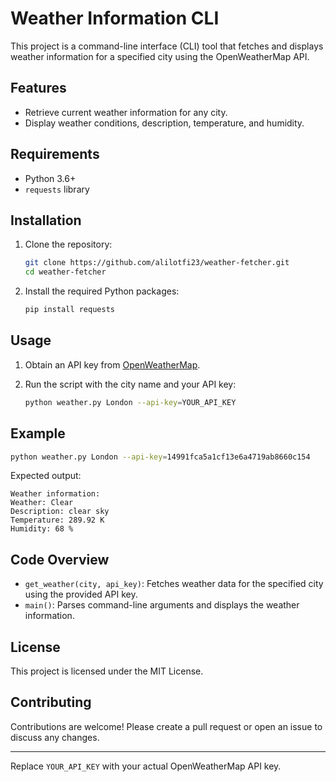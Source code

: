 # Weather Information CLI

This project is a command-line interface (CLI) tool that fetches and displays weather information for a specified city using the OpenWeatherMap API.

## Features

- Retrieve current weather information for any city.
- Display weather conditions, description, temperature, and humidity.

## Requirements

- Python 3.6+
- `requests` library

## Installation

1. Clone the repository:
   ```bash
   git clone https://github.com/alilotfi23/weather-fetcher.git
   cd weather-fetcher
   ```

2. Install the required Python packages:
   ```bash
   pip install requests
   ```

## Usage

1. Obtain an API key from [OpenWeatherMap](https://home.openweathermap.org/users/sign_up).

2. Run the script with the city name and your API key:
   ```bash
   python weather.py London --api-key=YOUR_API_KEY
   ```

## Example

```bash
python weather.py London --api-key=14991fca5a1cf13e6a4719ab8660c154
```

Expected output:
```
Weather information:
Weather: Clear
Description: clear sky
Temperature: 289.92 K
Humidity: 68 %
```

## Code Overview

- `get_weather(city, api_key)`: Fetches weather data for the specified city using the provided API key.
- `main()`: Parses command-line arguments and displays the weather information.

## License

This project is licensed under the MIT License.

## Contributing

Contributions are welcome! Please create a pull request or open an issue to discuss any changes.

---

Replace `YOUR_API_KEY` with your actual OpenWeatherMap API key.
